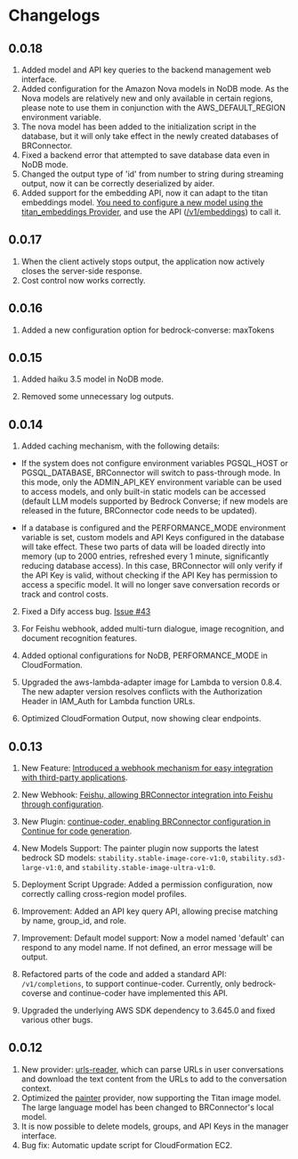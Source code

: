 # Changelogs

## 0.0.18

1. Added model and API key queries to the backend management web interface.
2. Added configuration for the Amazon Nova models in NoDB mode. As the Nova models are relatively new and only available in certain regions, please note to use them in conjunction with the AWS_DEFAULT_REGION environment variable.
3. The nova model has been added to the initialization script in the database, but it will only take effect in the newly created databases of BRConnector.
4. Fixed a backend error that attempted to save database data even in NoDB mode.
5. Changed the output type of 'id' from number to string during streaming output, now it can be correctly deserialized by aider.
6. Added support for the embedding API, now it can adapt to the titan embeddings model. [You need to configure a new model using the titan_embeddings Provider](../providers/titan_embedings.md), and use the API ([/v1/embeddings](../user-manual/apis.md#embeddings)) to call it.

## 0.0.17

1. When the client actively stops output, the application now actively closes the server-side response.
2. Cost control now works correctly.

## 0.0.16

1. Added a new configuration option for bedrock-converse: maxTokens

## 0.0.15

1. Added haiku 3.5 model in NoDB mode.

2. Removed some unnecessary log outputs.

## 0.0.14

1. Added caching mechanism, with the following details:

- If the system does not configure environment variables PGSQL_HOST or PGSQL_DATABASE, BRConnector will switch to pass-through mode. In this mode, only the ADMIN_API_KEY environment variable can be used to access models, and only built-in static models can be accessed (default LLM models supported by Bedrock Converse; if new models are released in the future, BRConnector code needs to be updated).

- If a database is configured and the PERFORMANCE_MODE environment variable is set, custom models and API Keys configured in the database will take effect. These two parts of data will be loaded directly into memory (up to 2000 entries, refreshed every 1 minute, significantly reducing database access). In this case, BRConnector will only verify if the API Key is valid, without checking if the API Key has permission to access a specific model. It will no longer save conversation records or track and control costs.

2. Fixed a Dify access bug. [Issue #43](https://github.com/aws-samples/sample-connector-for-bedrock/issues/43)

3. For Feishu webhook, added multi-turn dialogue, image recognition, and document recognition features.

4. Added optional configurations for NoDB,  PERFORMANCE_MODE in CloudFormation.

5. Upgraded the aws-lambda-adapter image for Lambda to version 0.8.4. The new adapter version resolves conflicts with the Authorization Header in IAM_Auth for Lambda function URLs.

6. Optimized CloudFormation Output, now showing clear endpoints.

## 0.0.13

1. New Feature: [Introduced a webhook mechanism for easy integration with third-party applications](https://aws-samples.github.io/sample-connector-for-bedrock/zh/user-manual/management/#webhoook).

2. New Webhook: [Feishu, allowing BRConnector integration into Feishu through configuration](https://aws-samples.github.io/sample-connector-for-bedrock/user-manual/feishu-bot/).

3. New Plugin: [continue-coder, enabling BRConnector configuration in Continue for code generation](https://aws-samples.github.io/sample-connector-for-bedrock/zh/providers/continue_coder/).

4. New Models Support: The painter plugin now supports the latest bedrock SD models: `stability.stable-image-core-v1:0`, `stability.sd3-large-v1:0`, and `stability.stable-image-ultra-v1:0`.

5. Deployment Script Upgrade: Added a permission configuration, now correctly calling cross-region model profiles.

6. Improvement: Added an API key query API, allowing precise matching by name, group_id, and role.

7. Improvement: Default model support: Now a model named 'default' can respond to any model name. If not defined, an error message will be output.

8. Refactored parts of the code and added a standard API: `/v1/completions`, to support continue-coder. Currently, only bedrock-coverse and continue-coder have implemented this API.

9. Upgraded the underlying AWS SDK dependency to 3.645.0 and fixed various other bugs.

## 0.0.12

1. New provider: [urls-reader](https://aws-samples.github.io/sample-connector-for-bedrock/providers/urls-reader/ ), which can parse URLs in user conversations and download the text content from the URLs to add to the conversation context.
2. Optimized the [painter](https://aws-samples.github.io/sample-connector-for-bedrock/providers/painter/) provider, now supporting the Titan image model. The large language model has been changed to BRConnector's local model.
3. It is now possible to delete models, groups, and API Keys in the manager interface.
4. Bug fix: Automatic update script for CloudFormation EC2.
